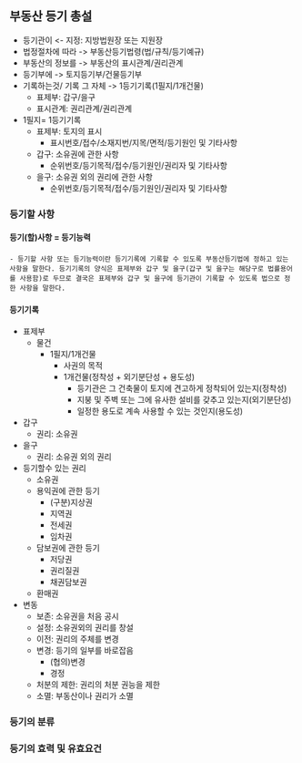 ## 부동산 등기 총설
- 등기관이 <- 지정: 지방법원장 또는 지원장
- 법정절차에 따라 -> 부동산등기법령(법/규칙/등기예규)
- 부동산의 정보를 -> 부동산의 표시관계/권리관계
- 등기부에 -> 토지등기부/건물등기부
- 기록하는것/ 기록 그 자체 -> 1등기기록(1필지/1개건물)
    - 표제부: 갑구/을구
    - 표시관계: 권리관계/권리관계
-  1필지= 1등기기록
    - 표제부: 토지의 표시
        - 표시번호/접수/소재지번/지목/면적/등기원인 및 기타사항
    - 갑구: 소유권에 관한 사항
        - 순위번호/등기목적/접수/등기원인/권리자 및 기타사항
    - 을구: 소유권 외의 권리에 관한 사항
        - 순위번호/등기목적/접수/등기원인/권리자 및 기타사항
### 등기할 사항
#### 등기(할)사항 = 등기능력
    - 등기할 사항 또는 등기능력이란 등기기록에 기록할 수 있도록 부동산등기법에 정하고 있는 사항을 말한다. 등기기록의 양식은 표제부와 갑구 및 을구(갑구 및 을구는 해당구로 법률용어를 사용함)로 두므로 결국은 표제부와 갑구 및 을구에 등기관이 기록할 수 있도록 법으로 정한 사항을 말한다.
#### 등기기록
- 표제부
    - 물건
        - 1필지/1개건물
            - 사권의 목적
            - 1개건물(정착성 + 외기분단성 + 용도성)
                - 등기관은 그 건축물이 토지에 견고하게 정착되어 있는지(정착성)
                - 지붕 및 주벽 또는 그에 유사한 설비를 갖추고 있는지(외기분단성)
                - 일정한 용도로 계속 사용할 수 있는 것인지(용도성)
- 갑구
    - 권리: 소유권
- 을구
    - 권리: 소유권 외의 권리
- 등기할수 있는 권리
    - 소유권
    - 용익권에 관한 등기
        - (구분)지상권
        - 지역권
        - 전세권
        - 임차권
    - 담보권에 관한 등기
        - 저당권 
        - 권리질권
        - 채권담보권
    - 환매권
- 변동
    - 보존: 소유권을 처음 공시
    - 설정: 소유권외의 권리를 창설
    - 이전: 권리의 주체를 변경
    - 변경: 등기의 일부를 바로잡음
        - (협의)변경
        - 경정
    - 처분의 제한: 권리의 처분 권능을 제한
    - 소멸: 부동산이나 권리가 소멸
### 등기의 분류
### 등기의 효력 및 유효요건